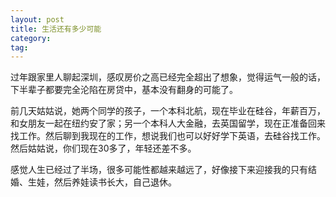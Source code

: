 ```yaml
---
layout: post
title: 生活还有多少可能
category:
tag:
---
```

过年跟家里人聊起深圳，感叹房价之高已经完全超出了想象，觉得运气一般的话，下半辈子都要完全沦陷在房贷中，基本没有翻身的可能了。

前几天姑姑说，她两个同学的孩子，一个本科北航，现在毕业在硅谷，年薪百万，和女朋友一起在纽约安了家；另一个本科人大金融，去英国留学，现在正准备回来找工作。然后聊到我现在的工作，想说我们也可以好好学下英语，去硅谷找工作。然后姑姑说，你们现在30多了，年轻还差不多。

感觉人生已经过了半场，很多可能性都越来越远了，好像接下来迎接我的只有结婚、生娃，然后养娃读书长大，自己退休。
